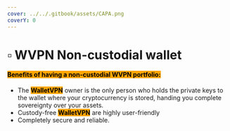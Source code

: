 ```yaml
---
cover: ../../.gitbook/assets/CAPA.png
coverY: 0
---
```


# ▫ WVPN Non-custodial wallet

#### <mark style="background-color:orange;">Benefits of having a non-custodial WVPN portfolio:</mark>

* The <mark style="background-color:orange;">**WalletVPN**</mark> owner is the only person who holds the private keys to the wallet where your cryptocurrency is stored, handing you complete sovereignty over your assets.
* Custody-free <mark style="background-color:orange;">**WalletVPN**</mark> are highly user-friendly
* Completely secure and reliable.



